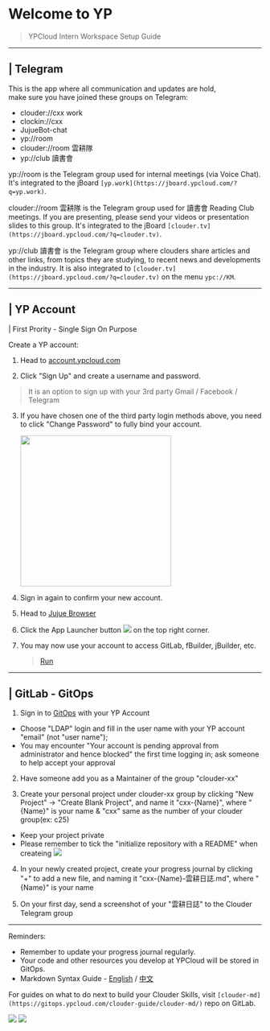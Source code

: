# Welcome to YP
> YPCloud Intern Workspace Setup Guide

---

## | Telegram
This is the app where all communication and updates are hold,
<br>make sure you have joined these groups on Telegram:
* clouder://cxx work
* clockin://cxx
* JujueBot-chat
* yp://room
* clouder://room 雲耕隊
* yp://club 讀書會

yp://room is the Telegram group used for internal meetings (via Voice Chat). It's integrated to the jBoard `[yp.work](https://jboard.ypcloud.com/?q=yp.work)`. 

clouder://room 雲耕隊 is the Telegram group used for 讀書會 Reading Club meetings. If you are presenting, please send your videos or presentation slides to this group. It's integrated to the jBoard `[clouder.tv](https://jboard.ypcloud.com/?q=clouder.tv)`. 

yp://club 讀書會 is the Telegram group where clouders share articles and other links, from topics they are studying, to recent news and developments in the industry. It is also integrated to `[clouder.tv](https://jboard.ypcloud.com/?q=clouder.tv)` on the menu `ypc://KM`.

---

## | YP Account
| First Prority - Single Sign On Purpose

Create a YP account:
1. Head to [account.ypcloud.com](https://account.ypcloud.com/#/login)

2. Click "Sign Up" and create a username and password.
  >  It is an option to sign up with your 3rd party Gmail / Facebook / Telegram

3. If you have chosen one of the third party login methods above, you need to  click "Change Password" to fully bind your account.
    
    [<img src="https://user-images.githubusercontent.com/116076967/197032230-e463c270-28a3-4510-8625-14bece013714.png" width=300 height=300>](https://jujue.app/browser)

4. Sign in again to confirm your new account.

5. Head to [Jujue Browser](https://jujue.app/browser)

6. Click the App Launcher button [![](https://i.imgur.com/3eNN7Er.png)](https://jujue.app/browser) on the top right corner.

7. You may now use your account to access GitLab, fBuilder, jBuilder, etc.
    > [Run](https://run.ypcloud.com)

---

## | GitLab - GitOps
1. Sign in to [GitOps](https://gitops.ypcloud.com) with your YP Account
- Choose "LDAP" login and fill in the user name with your YP account "email" (not "user name");
- You may encounter "Your account is pending approval from administrator and hence blocked" the first time logging in; ask someone to help accept your approval 

2. Have someone add you as a Maintainer of the group "clouder-xx"

3. Create your personal project under clouder-xx group by clicking "New Project" -> "Create Blank Project", and name it "cxx-{Name}", where "{Name}" is your name & "cxx" same as the number of your clouder group(ex: c25)
* Keep your project private
* Please remember to tick the "initialize repository with a README" when createing 
[![](https://i.imgur.com/H4ZX5na.png)](https://gitops.ypcloud.com/)

4. In your newly created project, create your progress journal by clicking "+" to add a new file, and naming it "cxx-{Name}-雲耕日誌.md", where "{Name}" is your name 

5. On your first day, send a screenshot of your "雲耕日誌" to the Clouder Telegram group

---

Reminders: 
* Remember to update your progress journal regularly.
* Your code and other resources you develop at YPCloud will be stored in GitOps.
* Markdown Syntax Guide - [English](https://www.markdownguide.org/basic-syntax/) / [中文](https://markdown.tw/) 

For guides on what to do next to build your Clouder Skills, visit `[clouder-md](https://gitops.ypcloud.com/clouder-guide/clouder-md/)` repo on GitLab. 

[![](https://i.imgur.com/FTdU6lQ.jpg)](https://www.ypcloud.com/)
[![](https://i.imgur.com/kR4cYiI.jpg)](https://www.ypcloud.com/)
